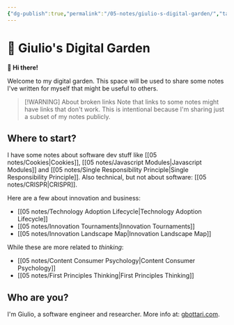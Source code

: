 ```yaml
---
{"dg-publish":true,"permalink":"/05-notes/giulio-s-digital-garden/","tags":"gardenEntry","dgHomeLink":true,"dgPassFrontmatter":false}
---
```



# 🌱 Giulio's Digital Garden
**👋 Hi there!** 

Welcome to my digital garden. This space will be used to share some notes I've written for myself that might be useful to others.

> [!WARNING] About broken links
> Note that links to some notes might have links that don't work. This is intentional because I'm sharing just a subset of my notes publicly.

## Where to start?
I have some notes about software dev stuff like [[05 notes/Cookies|Cookies]], [[05 notes/Javascript Modules|Javascript Modules]] and [[05 notes/Single Responsibility Principle|Single Responsibility Principle]]. Also technical, but not about software:  [[05 notes/CRISPR|CRISPR]].

Here are a few about innovation and business:
- [[05 notes/Technology Adoption Lifecycle|Technology Adoption Lifecycle]]
-  [[05 notes/Innovation Tournaments|Innovation Tournaments]]
-  [[05 notes/Innovation Landscape Map|Innovation Landscape Map]]

While these are more related to *thinking*:
- [[05 notes/Content Consumer Psychology|Content Consumer Psychology]]
- [[05 notes/First Principles Thinking|First Principles Thinking]]

## Who are you?
I'm Giulio, a software engineer and researcher. More info at: [gbottari.com](https://gbottari.com).